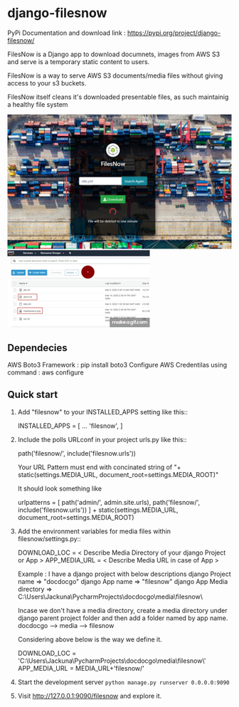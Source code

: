 # django-filesnow

PyPi Documentation and download link : https://pypi.org/project/django-filesnow/

FilesNow is a Django app to download documnets, images 
from AWS S3 and serve is a temporary static content to users.

FilesNow is a way to serve AWS S3 documents/media files
without giving access to your s3 buckets.

FilesNow itself cleans it's downloaded presentable
files, as such maintainig a healthy file system

![WebUI](https://github.com/Jackuna/django-filesnow/blob/master/filesnow_WEBUI.png)
![WebUIgif](https://github.com/Jackuna/django-filesnow/blob/master/WebUI.gif)


Dependecies
-----------
AWS Boto3 Framework : pip install boto3
Configure AWS Credentilas using command : aws configure

Quick start
-----------

1. Add "filesnow" to your INSTALLED_APPS setting like this::

    INSTALLED_APPS = [
        ...
        'filesnow',
    ]

2. Include the polls URLconf in your project urls.py like this::

    path('filesnow/', include('filesnow.urls'))
	
	Your URL Pattern must end with concinated string of "+ static(settings.MEDIA_URL, document_root=settings.MEDIA_ROOT)"
	
	It should look something like
	
	urlpatterns = [
    path('admin/', admin.site.urls),
	path('filesnow/', include('filesnow.urls')) ] + static(settings.MEDIA_URL, document_root=settings.MEDIA_ROOT)

3. Add the environment variables for media files within filesnow/settings.py::
	
	DOWNLOAD_LOC = < Describe Media Directory of your django Project or App >
	APP_MEDIA_URL = < Describe Media URL in case of App >
	
	Example : 
	I have a django project with below descriptions
	django Project name => "docdocgo"
	django App name => "filesnow"
	django App Media directory => C:\\Users\\Jackuna\\PycharmProjects\\docdocgo\\media\\filesnow\\
	
	Incase we don't have a media directory, create a media directory under django parent project folder
	and then add a folder named by app name.
	docdocgo --> media --> filesnow
	
	Considering above below is the way we define it.
	
	DOWNLOAD_LOC = 'C:\\Users\\Jackuna\\PycharmProjects\\docdocgo\\media\\filesnow\\'
    APP_MEDIA_URL = MEDIA_URL+'filesnow/'

4. Start the development server ``python manage.py runserver 0.0.0.0:9090``

5. Visit http://127.0.0.1:9090/filesnow and explore it.
